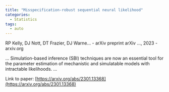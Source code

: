 ```yaml
---
title: "Misspecification-robust sequential neural likelihood"
categories:
  - Statistics
tags:
  - auto
---
```

RP Kelly, DJ Nott, DT Frazier, DJ Warne… - arXiv preprint arXiv …, 2023 - arxiv.org

… Simulation-based inference (SBI) techniques are now an essential tool for the parameter estimation of mechanistic and simulatable models with intractable likelihoods. …

Link to paper: [https://arxiv.org/abs/2301.13368](https://arxiv.org/abs/2301.13368)
